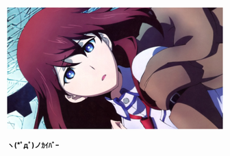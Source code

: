 

![Alt text](869625.jpg)

<!-- 
<img align="right" alt="jim18142" width="50%" src="https://github-readme-stats.vercel.app/api?username=jim181412&count_private=true&show_icons=true&icon_color=52B985&text_color=718096&bg_color=00000000&hide_title=false&theme=vue&hide_border=true" /> -->

### ヽ(*ﾟдﾟ)ノｶｲﾊﾞｰ 

